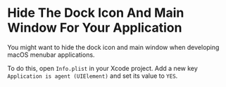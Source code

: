 # Hide The Dock Icon And Main Window For Your Application

You might want to hide the dock icon and main window when developing macOS menubar applications.

To do this, open `Info.plist` in your Xcode project. Add a new key `Application is agent (UIElement)` and set its value to `YES`.